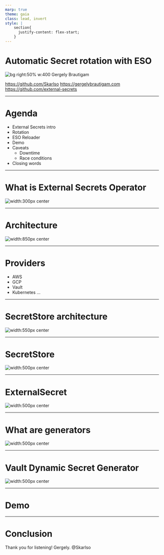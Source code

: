 ```yaml
---
marp: true
theme: gaia
class: lead, invert
style: |
    section{
      justify-content: flex-start;
    }
---
```


# Automatic Secret rotation with ESO
![bg right:50% w:400](en.png)
Gergely Brautigam 

https://github.com/Skarlso
https://gergelybrautigam.com 
https://github.com/external-secrets

---

# Agenda

- External Secrets intro
- Rotation
- ESO Reloader
- Demo
- Caveats
    - Downtime
    - Race conditions
- Closing words

---

# What is External Secrets Operator

<style>
img[alt~="center"] {
  display: block;
  margin: 0 auto;
}
</style>

![width:300px center](secrets.png)

<!-- ![bg](secrets.png) -->

---

# Architecture

![width:850px center](diagrams-high-level-simple.png)

---

# Providers

- AWS
- GCP
- Vault
- Kubernetes
...

---

# SecretStore architecture

![width:550px center](secret-store.png)

---

# SecretStore

![width:500px center](secretstore.png)

---

# ExternalSecret

![width:500px center](externalsecret.png)

---

# What are generators

![width:500px center](generators_architecture.png)

---

# Vault Dynamic Secret Generator

![width:500px center](vault-generator.png)

---

# Demo

---

# Conclusion

Thank you for listening!
Gergely.
@Skarlso

